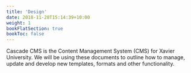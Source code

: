 ```yaml
---
title: 'Design'
date: 2018-11-28T15:14:39+10:00
weight: 1
bookFlatSection: true
bookToc: false
---
```


Cascade CMS is the Content Management System (CMS) for Xavier University. We
will be using these documents to outline how to manage, update and develop new
templates, formats and other functionality.
